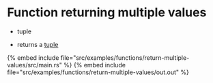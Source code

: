 # Function returning multiple values

* tuple

* returns a [tuple](https://doc.rust-lang.org/std/primitive.tuple.html)

{% embed include file="src/examples/functions/return-multiple-values/src/main.rs" %}
{% embed include file="src/examples/functions/return-multiple-values/out.out" %}


